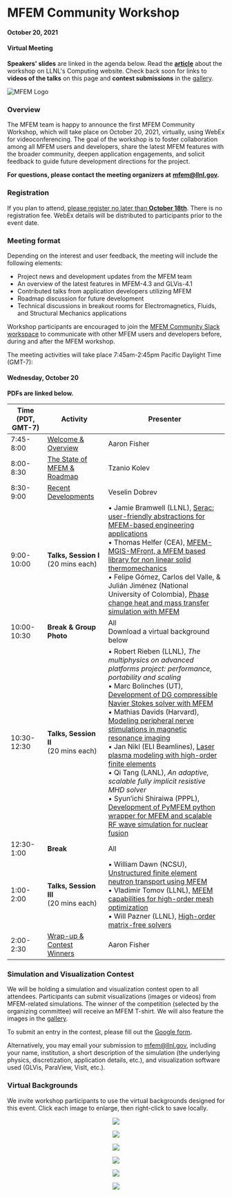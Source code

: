 # MFEM Community Workshop
#### October 20, 2021
#### Virtual Meeting

**Speakers' slides** are linked in the agenda below. Read the 
[**article**](https://computing.llnl.gov/about/newsroom/mfem-team-hosts-first-community-workshop) 
about the workshop on LLNL's Computing website. Check back soon for links to 
**videos of the talks** on this page and **contest submissions** in the [gallery](gallery.md). 

![MFEM Logo](img/logo-300.png)

### Overview

The MFEM team is happy to announce the first MFEM Community Workshop, which will
take place on October 20, 2021, virtually, using WebEx for videoconferencing.
The goal of the workshop is to foster collaboration among all MFEM users and
developers, share the latest MFEM features with the broader community, deepen
application engagements, and solicit feedback to guide future development
directions for the project.

**For questions, please contact the meeting organizers at**
**[mfem@llnl.gov](mailto:mfem@llnl.gov).**

### Registration

If you plan to attend, [please register no later than **October 18th**](https://docs.google.com/forms/d/e/1FAIpQLSdVnFGMlkOtfHYNrm0oEBNLKI7Skba5WTBloZiZqh4MRfD73w/viewform).
There is no registration fee. WebEx details will be distributed to participants prior to the event date.

### Meeting format

Depending on the interest and user feedback, the meeting will include the following elements:

- Project news and development updates from the MFEM team
- An overview of the latest features in MFEM-4.3 and GLVis-4.1
- Contributed talks from application developers utilizing MFEM
- Roadmap discussion for future development
- Technical discussions in breakout rooms for Electromagnetics, Fluids, and
  Structural Mechanics applications

Workshop participants are encouraged to join the
[MFEM Community Slack workspace](https://join.slack.com/t/mfemworkshop/shared_invite/zt-weieq6sh-yeu39dNdFRIKyGpoE2u9SQ)
to communicate with other MFEM users and developers before, during and after the
MFEM workshop.

The meeting activities will take place 7:45am-2:45pm Pacific Daylight Time (GMT-7):

#### Wednesday, October 20

**PDFs are linked below.**

| Time (PDT, GMT-7) | Activity | Presenter |
|---|---|---|
| 7:45-8:00 | [Welcome & Overview](pdf/workshop21/01_AaronFisher_Welcome.pdf) | Aaron Fisher |
| 8:00-8:30 | [The State of MFEM & Roadmap](pdf/workshop21/02_TzanioKolev_The_State_of_MFEM.pdf) | Tzanio Kolev |
| 8:30-9:00 | [Recent Developments](pdf/workshop21/03_VeselinDobrev_MFEM_Recent_Developments.pdf) | Veselin Dobrev |
| 9:00-10:00 | **Talks, Session I**<br>(20 mins each) | • Jamie Bramwell (LLNL), [Serac: user-friendly abstractions for MFEM-based engineering applications](pdf/workshop21/04_JamieBramwell_Serac.pdf)<br>• Thomas Helfer (CEA), [MFEM-MGIS-MFront, a MFEM based library for non linear solid thermomechanics](pdf/workshop21/05_Helfer&Latu_MFEM-MGIS.pdf)<br>• Felipe Gómez, Carlos del Valle, & Julián Jiménez (National University of Colombia), [Phase change heat and mass transfer simulation with MFEM](pdf/workshop21/06_UofColombia_Phase_Change_Heat_and_Mass_Transfer.pdf) |
| 10:00-10:30 | **Break & Group Photo**| All<br>Download a virtual background below |
| 10:30-12:30 | **Talks, Session II**<br>(20 mins each) | • Robert Rieben (LLNL), *The multiphysics on advanced platforms project: performance, portability and scaling*<br>• Marc Bolinches (UT), [Development of DG compressible Navier Stokes solver with MFEM](pdf/workshop21/08_MarcBolinches_DG_Compressible_NS.pdf)<br>• Mathias Davids (Harvard), [Modeling peripheral nerve stimulations in magnetic resonance imaging](pdf/workshop21/09_MathiasDavids_PNS_Modeling.pdf)<br>• Jan Nikl (ELI Beamlines), [Laser plasma modeling with high-order finite elements](pdf/workshop21/10_JanNikl_Laser_Plasma_Modeling.pdf)<br>• Qi Tang (LANL), *An adaptive, scalable fully implicit resistive MHD solver*<br>• Syun’ichi Shiraiwa (PPPL), [Development of PyMFEM python wrapper for MFEM and scalable RF wave simulation for nuclear fusion](pdf/workshop21/12_SyunichiShiraiwa_RF-SciDAC+PyMFEM.pdf) |
| 12:30-1:00 | **Break** | All |
| 1:00-2:00 | **Talks, Session III**<br>(20 mins each) | • William Dawn (NCSU), [Unstructured finite element neutron transport using MFEM](pdf/workshop21/13_WilliamDawn_Neutron_Transport.pdf)<br>• Vladimir Tomov (LLNL), [MFEM capabilities for high-order mesh optimization](pdf/workshop21/14_VladimirTomov_Mesh_Optimization.pdf)<br>• Will Pazner (LLNL), [High-order matrix-free solvers](pdf/workshop21/15_WillPazner_High_Order_Solvers.pdf) |
| 2:00-2:30 | [Wrap-up & Contest Winners](pdf/workshop21/16_AaronFisher_Wrap-Up.pdf) | Aaron Fisher |

### Simulation and Visualization Contest

We will be holding a simulation and visualization contest open to all attendees.
Participants can submit visualizations (images or videos) from MFEM-related
simulations. The winner of the competition (selected by the organizing
committee) will receive an MFEM T-shirt. We will also feature the images in the
[gallery](gallery.md).

To submit an entry in the contest, please fill out the
[Google form](https://docs.google.com/forms/d/e/1FAIpQLSeZBs2jwmWvdgZ9WED3nIlt0pCSqm-9lURbCtSFVQN5-9gGEA/viewform?usp=sf_link).

Alternatively, you may email your submission to
[mfem@llnl.gov](mailto:mfem@llnl.gov), including your name, institution, a short
description of the simulation (the underlying physics, discretization,
application details, etc.), and visualization software used (GLVis, ParaView,
VisIt, etc.).

### Virtual Backgrounds

We invite workshop participants to use the virtual backgrounds designed for this event. 
Click each image to enlarge, then right-click to save locally.

<center>

<div class="col-md-3"  markdown="1">

[![](img/workshop-vb/mfem-blueprint-text.png)](img/workshop-vb/mfem-blueprint-text.png)

[![](img/workshop-vb/mfem-dark-blue-text.png)](img/workshop-vb/mfem-dark-blue-text.png)

</div><div class="col-md-3"  markdown="1">

[![](img/workshop-vb/mfem-wave-text.png)](img/workshop-vb/mfem-wave-text.png)

[![](img/workshop-vb/mfem-light-blue-text.png)](img/workshop-vb/mfem-light-blue-text.png)

</div><div class="col-md-3"  markdown="1">

[![](img/workshop-vb/mfem-tron-wave-text.png)](img/workshop-vb/mfem-tron-wave-text.png)

[![](img/workshop-vb/mfem-grey-text.png)](img/workshop-vb/mfem-dark-blue-text.png)

</div>
</center>
